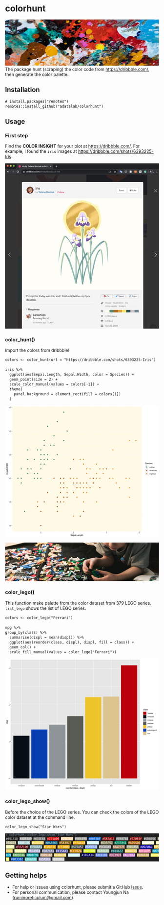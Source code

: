 # colorhunt
![](header.jpeg)
The package hunt (scraping) the color code from https://dribbble.com/, then generate the color palette.

## Installation
```
# install.packages("remotes")
remotes::install_github("adatalab/colorhunt")
```

## Usage
### First step
Find the **COLOR INSIGHT** for your plot at https://dribbble.com/. For example, I found the `iris` images at https://dribbble.com/shots/6393225-Iris.

![](dribbble.png)

### color_hunt()
Import the colors from dribbble!
```
colors <- color_hunt(url = "https://dribbble.com/shots/6393225-Iris")

iris %>%
  ggplot(aes(Sepal.Length, Sepal.Width, color = Species)) +
  geom_point(size = 2) +
  scale_color_manual(values = colors[-1]) +
  theme(
    panel.background = element_rect(fill = colors[1])
  )
```
![](iris.png)

![](bricks.jpeg)  

### color_lego()  
This function make palette from the color dataset from 379 LEGO series. `list_lego` shows the list of LEGO series.

```
colors <- color_lego("Ferrari")

mpg %>%
group_by(class) %>%
  summarise(displ = mean(displ)) %>%
  ggplot(aes(reorder(class, displ), displ, fill = class)) +
  geom_col() +
  scale_fill_manual(values = color_lego("Ferrari"))
```

![](lego.png)

### color_lego_show()  
Before the choice of the LEGO series. You can check the colors of the LEGO color dataset at the command line.

```
color_lego_show("Star Wars")
```
![](lego_show.png)

## Getting helps
- For help or issues using colorhunt, please submit a GitHub [Issue](https://github.com/adatalab/colorhunt/issues).  
- For personal communication, please contact Youngjun Na (ruminoreticulum@gmail.com).
